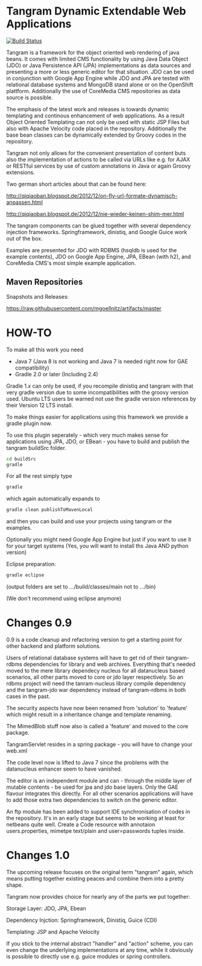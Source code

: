 Tangram Dynamic Extendable Web Applications
===========================================

[![Build Status](https://api.travis-ci.org/mgoellnitz/tangram.svg?branch=master)](https://travis-ci.org/mgoellnitz/tangram)

Tangram is a framework for the object oriented web rendering of java beans.
It comes with limited CMS functionality by using Java Data Object (JDO) or
Java Persistence API (JPA) implementations as data sources and presenting
a more or less generic editor for that situation. JDO can be used in conjunction
with Google App Engine while JDO and JPA are tested with relational database
systems and MongoDB stand alone or on the OpenShift plattform.
Additionally the use of CoreMedia CMS repositories as data source is possible.

The emphasis of the latest work and releases is towards dynamic templating and
continous enhancement of web applications. As a result Object Oriented Templating
can not only be used with static JSP Files but also with Apache Velocity code placed
in the repository. Additionally the base bean classes can be dynamically extended
by Groovy codes in the repository.

Tangram not only allows for the convenient presentation of content buts also the
implementation of actions to be called via URLs like e.g. for AJAX or RESTful services
by use of custom annotations in Java or again Groovy extensions.

Two german short articles about that can be found here:

http://qiqiaoban.blogspot.de/2012/12/on-fly-url-formate-dynamisch-anpassen.html

http://qiqiaoban.blogspot.de/2012/12/nie-wieder-keinen-shim-mer.html

The tangram components can be glued together with several dependency injection frameworks.
Springframework, dinistiq, and Google Guice work out of the box.

Examples are presented for JDO with RDBMS (hsqldb is used for the example contents),
JDO on Google App Engine, JPA, EBean (with h2), and CoreMedia CMS's most simple example
application.

Maven Repositories
------------------

Snapshots and Releases:

https://raw.githubusercontent.com/mgoellnitz/artifacts/master

HOW-TO
======

To make all this work you need

- Java 7 (Java 8 is not working and Java 7 is needed right now for GAE compatibility)
- Gradle 2.0 or later (Including 2.4)

Gradle 1.x can only be used, if you recompile dinistiq and tangram with that very gradle
version due to some incompatibilities with the groovy version used. Ubuntu LTS users be
warned not use the gradle version references by their Version 12 LTS install.

To make things easier for applications using this framework we provide a gradle plugin now.

To use this plugin seperately - which very much makes sense for applications using JPA, JDO,
or EBean - you have to build and publish the tangram buildSrc folder.

```bash
cd buildSrc
gradle
```

For all the rest simply type

```bash
gradle
```

which again automatically expands to

```bash
gradle clean publishToMavenLocal
```

and then you can build and use your projects using tangram or the examples.

Optionally you might need Google App Engine but just if you want to use it
for your target systems (Yes, you will want to install ths Java AND python version)

Eclipse preparation:

```bash
gradle eclipse
```
(output folders are set to .../build/classes/main not to .../bin)

(We don't recommend using eclipse anymore)

Changes 0.9
===========

0.9 is a code cleanup and refactoring version to get a starting point for other
backend and platform solutions.

Users of relational database systems will have to get rid of their tangram-rdbms
dependencies for library and web archives. Everything that's needed moved to the
mere library dependecy nucleus for all datanucleus based scenarios, all other
parts moved to core or jdo layer respectively. So an rdbms project will need the
tanram-nucleus library compile dependency and the tangram-jdo war dependency
instead of tangram-rdbms in both cases in the past.

The security aspects have now been renamed from 'solution' to 'feature' which
might result in a inheritance change and template renaming.

The MimedBlob stuff now also is called a 'feature' and moved to the core package.

TangramServlet resides in a spring package - you will have to change your web.xml

The code level now is lifted to Java 7 since the problems with the datanucleus
enhancer seem to have vanished.

The editor is an independent module and can - through the middle layer of mutable
contents - be used for jpa and jdo base layers. Only the GAE flavour integrates
this directly. For all other scenarios applications will have to add those extra
two dependencies to switch on the generic editor.

An ftp module has been added to support IDE synchronisation of codes in the
repository. It's in an early stage but seems to be working at least for netbeans
quite well. Create a Code resource with annotaion users.properties, mimetpe
text/plain and user=passwords tuples inside.

Changes 1.0
===========

The upcoming release focuses on the original term "tangram" again, which means
putting together existing peaces and combine them into a pretty shape.

Tangram now provides choice for nearly any of the parts we put together:

Storage Layer: JDO, JPA, Ebean

Dependency Injction: Springframework, Dinistiq, Guice (CDI)

Templating: JSP and Apache Velocity

If you stick to the internal abstract "handler" and "action" scheme, you can even
change the underlying implementations at any time, while it obviously is possible
to directly use e.g. guice modules or spring controllers.
